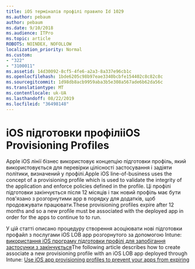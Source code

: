```yaml
---
title: iOS терміналів профілі правило Id 1029
ms.author: pebaum
author: pebaum
ms.date: 9/10/2018
ms.audience: ITPro
ms.topic: article
ROBOTS: NOINDEX, NOFOLLOW
localization_priority: Normal
ms.custom:
- "322"
- "3100011"
ms.assetid: 14d30092-8cf5-4fe6-a2a3-8a337e96cb1c
ms.openlocfilehash: 1bde6205c98b97eae3340bcbfe154402c8c82c8c
ms.sourcegitcommit: 1d98db8acb9959aba3b5e308a567ade6b62da56c
ms.translationtype: MT
ms.contentlocale: uk-UA
ms.lasthandoff: 08/22/2019
ms.locfileid: "36498148"
---
```

# <a name="ios-provisioning-profiles"></a><span data-ttu-id="c30c8-102">iOS підготовки профілі</span><span class="sxs-lookup"><span data-stu-id="c30c8-102">iOS Provisioning Profiles</span></span>

<span data-ttu-id="c30c8-103">Apple iOS лінії бізнес використовує концепцію підготовки профіль, який використовується для перевірки цілісності застосування і задіяти політики, визначений у профілі.</span><span class="sxs-lookup"><span data-stu-id="c30c8-103">Apple iOS line-of-business uses the concept of a provisioning profile which is used to validate the integrity of the application and enforce policies defined in the profile.</span></span> <span data-ttu-id="c30c8-104">Ці профілі підготовки закінчується після 12 місяців і так новий профіль має бути пов'язано з розгорнутими app в порядку для додатків, щоб продовжувати працювати.</span><span class="sxs-lookup"><span data-stu-id="c30c8-104">These provisioning profiles expire after 12 months and so a new profile must be associated with the deployed app in order for the apps to continue to to run.</span></span>
  
<span data-ttu-id="c30c8-105">У цій статті описано процедуру створення асоціювати нові підготовки профайл з послугами iOS LOB app розгорнутого за допомогою Intune: [використання iOS програму підготовки профілі для запобігання застосунки з закінчується](https://docs.microsoft.com/intune/app-provisioning-profile-ios)</span><span class="sxs-lookup"><span data-stu-id="c30c8-105">The following article describes how to create associate a new provisioning profile with an iOS LOB app deployed through Intune: [Use iOS app provisioning profiles to prevent your apps from expiring](https://docs.microsoft.com/intune/app-provisioning-profile-ios)</span></span>
  